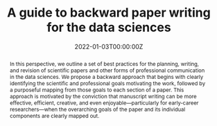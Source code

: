 ---
title: "A guide to backward paper writing for the data sciences"
authors:
- admin
- "Kelly-Broen"
- "Ella August"

date: "2022-01-03T00:00:00Z"
doi: "https://doi.org/10.1016/j.patter.2021.100423"

# Schedule page publish date (NOT publication's date).
publishDate: "2021-09-01T00:00:00Z"

# Publication type.
# Legend: 0 = Uncategorized; 1 = Conference paper; 2 = Journal article;
# 3 = Preprint / Working Paper; 4 = Report; 5 = Book; 6 = Book section;
# 7 = Thesis; 8 = Patent
publication_types: ["2"]

# Publication name and optional abbreviated publication name.
publication: "Patterns"
publication_short: "Patterns"

abstract: "In this perspective, we outline a set of best practices for the planning, writing, and revision of scientific papers and other forms of professional communication in the data sciences. We propose a backward approach that begins with clearly identifying the scientific and professional goals motivating the work, followed by a purposeful mapping from those goals to each section of a paper. This approach is motivated by the conviction that manuscript writing can be more effective, efficient, creative, and even enjoyable—particularly for early-career researchers—when the overarching goals of the paper and its individual components are clearly mapped out."

# Summary. An optional shortened abstract.
# summary: 

tags:
- Data Science
- Scientific Writing

featured: false

links:
- name: Online Access
  url: "https://www.cell.com/patterns/fulltext/S2666-3899(21)00306-8"
# url_pdf: 
# url_code: '#'
# url_dataset: '#'
# url_poster: '#'
# url_project: ''
# url_slides: ''
# url_source: '#'
# url_video: '#'

# Featured image
# To use, add an image named `featured.jpg/png` to your page's folder. 
# image:
#   caption: ''
#   focal_point: ""
#   preview_only: false

# Associated Projects (optional).
#   Associate this publication with one or more of your projects.
#   Simply enter your project's folder or file name without extension.
#   E.g. `internal-project` references `content/project/internal-project/index.md`.
#   Otherwise, set `projects: []`.
# projects: 

# Slides (optional).
#   Associate this publication with Markdown slides.
#   Simply enter your slide deck's filename without extension.
#   E.g. `slides: "example"` references `content/slides/example/index.md`.
#   Otherwise, set `slides: ""`.
slides: ""
---